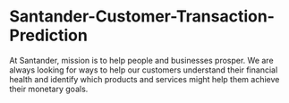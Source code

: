 # Santander-Customer-Transaction-Prediction
At Santander, mission is to help people and businesses prosper. We are always looking for ways to help our customers understand their financial health and identify which products and services might help them achieve their monetary goals. 
